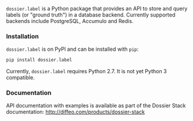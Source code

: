 `dossier.label` is a Python package that provides an API to store and query
labels (or "ground truth") in a database backend. Currently supported
backends include PostgreSQL, Accumulo and Redis.


### Installation

`dossier.label` is on PyPI and can be installed with `pip`:

```bash
pip install dossier.label
```

Currently, `dossier.label` requires Python 2.7. It is not yet Python 3 
compatible.


### Documentation

API documentation with examples is available as part of the Dossier Stack 
documentation: http://diffeo.com/products/dossier-stack

